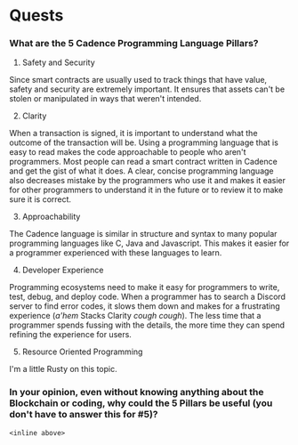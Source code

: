 # Quests

### What are the 5 Cadence Programming Language Pillars?
1. Safety and Security

Since smart contracts are usually used to track things that have value, safety and security are extremely important. It ensures that assets can't be stolen or manipulated in ways that weren't intended.

2. Clarity

When a transaction is signed, it is important to understand what the outcome of the transaction will be. Using a programming language that is easy to read makes the code approachable to people who aren't programmers. Most people can read a smart contract written in Cadence and get the gist of what it does. A clear, concise programming language also decreases mistake by the programmers who use it and makes it easier for other programmers to understand it in the future or to review it to make sure it is correct. 

3. Approachability

The Cadence language is similar in structure and syntax to many popular programming languages like C, Java and Javascript. This makes it easier for a programmer experienced with these languages to learn.   

4. Developer Experience

Programming ecosystems need to make it easy for programmers to write, test, debug, and deploy code. When a programmer has to search a Discord server to find error codes, it slows them down and makes for a frustrating experience (*a'hem* Stacks Clarity *cough cough*). The less time that a programmer spends fussing with the details, the more time they can spend refining the experience for users. 

5. Resource Oriented Programming

I'm a little Rusty on this topic.

### In your opinion, even without knowing anything about the Blockchain or coding, why could the 5 Pillars be useful (you don't have to answer this for #5)?
`<inline above>`